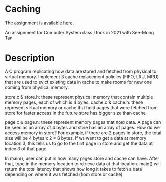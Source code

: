 # Caching
The assignment is available [here](https://docs.google.com/document/d/1krVDlHdCIv8yh06-lXeByNJrssV6ib1xtKPMiS56pYk/edit?usp=sharing).

An assignment for Computer System class I took in 2021 with See-Mong Tan

# Description
A C program replicating how data are stored and fetched from physical to virtual memory. Implement 3 cache replacement policies (FIFO, LRU, MRU) that are used to evict existing data in cache to make rooms for new one coming from physical memory.

store.c & store.h: these represent physical memory that contain multiple memory pages, each of which is 4 bytes. cache.c & cache.h: these represent virtual memory or cache that hold pages that were fetched from store for faster access in the future store has bigger size than cache

page.c & page.h: these represent memory pages that hold data. A page can be seen as an array of 4 bytes and store has an array of pages. How do we access memory in store? For example, if there are 2 pages in store, the total size will be 4 bytes x 2 = 8 bytes. If we want to get a data at memory location 3, this tells us to go to the first page in store and get the data at index 3 of that page.

In main(), user can put in how many pages store and cache can have. After that, type in the memory location to retrieve data at that location. main() will return the total latency that shows how long it takes to fetch a data depending on where it was fetched (from store or cache).
